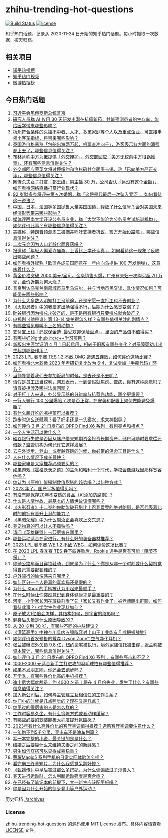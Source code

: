 # zhihu-trending-hot-questions

[![Build Status](https://github.com/justjavac/zhihu-trending-hot-questions/workflows/ci/badge.svg?branch=master)](https://github.com/justjavac/zhihu-trending-hot-questions/actions)
[![license](https://img.shields.io/github/license/justjavac/zhihu-trending-hot-questions)](https://github.com/justjavac/zhihu-trending-hot-questions/blob/master/LICENSE)

知乎热门话题，记录从 2020-11-24
日开始的知乎热门话题。每小时抓取一次数据，按天[归档](./archives)。

## 相关项目

- [知乎热搜榜](https://github.com/justjavac/zhihu-trending-top-search)
- [知乎热门视频](https://github.com/justjavac/zhihu-trending-hot-video)
- [微博热搜榜](https://github.com/justjavac/weibo-trending-hot-search)

## 今日热门话题

<!-- BEGIN -->
<!-- 最后更新时间 Wed Mar 22 2023 04:17:46 GMT+0800 (China Standard Time) -->

1. [习近平会见俄罗斯总统普京](https://www.zhihu.com/question/615645109)
1. [研究人员称 AI 仅用 30 天研发出潜在抗癌新药，并能预测患者的生存率，能给医学带来哪些影响？](https://www.zhihu.com/question/590847000)
1. [杭州符合条件的久摇不中者、人才、多孩家庭等个人以及重点企业，可直接申领小客车指标，将带来哪些影响？](https://www.zhihu.com/question/590856876)
1. [泰国游价格暴涨「包船出海两万起，机票直冲四千」，游客表示各方面的消费都上去了，哪些信息值得关注？](https://www.zhihu.com/question/590794582)
1. [布林肯称中方为俄提供「外交掩护」，外交部回应「美方无权向中方甩锅推责」，还有哪些信息值得关注？](https://www.zhihu.com/question/590985920)
1. [外交部回应蔡英文将过境纽约和洛杉矶并会面麦卡锡，称「已向美方严正交涉」，哪些信息值得关注？](https://www.zhihu.com/question/590983990)
1. [网传杀夫女子打赏「郡王级」男主播 30 万，公司否认「远没有这个金额」，如何看待网络直播打赏行业现状？](https://www.zhihu.com/question/590718506)
1. [92 岁默多克将迎来第五次婚姻，称「这将是我最后一次坠入爱河」，如何看待这一说法？](https://www.zhihu.com/question/590943752)
1. [中国、日本、法国等多国抛售大量美国国债，释放了什么信号？会对美国未来经济形势带来哪些影响？](https://www.zhihu.com/question/590937429)
1. [媒体评西南大学开设公务员专业，称「大学不能沦为公务员考试培训机构」，如何评价此事？有哪些信息值得关注？](https://www.zhihu.com/question/590729212)
1. [美媒称「特朗普预测周二被捕并呼吁支持者抗议，警方开始设路障」，哪些信息值得关注？](https://www.zhihu.com/question/590930127)
1. [二次元会因为人口老龄化而衰落吗？](https://www.zhihu.com/question/590872525)
1. [报道称「年轻人偏爱寺庙游、上香比上学还认真」，如何看待这一现象？反映出哪些问题？](https://www.zhihu.com/question/590925610)
1. [如何看待外媒称「欧盟各成员国同意在一年内向乌提供 100 万发炮弹」，这意味着什么？](https://www.zhihu.com/question/590938878)
1. [黄金价格突破 2000 美元/盎司，金条销售火爆，广州有夫妇一次购买超 70 万元，金价近期为何大涨？](https://www.zhihu.com/question/590927079)
1. [普京到访乌克兰南部城市马里乌波尔，并与当地市民交谈，具体情况如何？可能带来哪些影响？](https://www.zhihu.com/question/590552261)
1. [为什么大多数人明知打工没前途，还是宁愿一直打工也不去创业？](https://www.zhihu.com/question/587657296)
1. [《火影忍者》中的我爱罗出场强得不行，后期为什么感觉变弱了？](https://www.zhihu.com/question/585489155)
1. [硅谷银行因为挤兑才破产的，是不是所有银行只要挤兑就会破产？](https://www.zhihu.com/question/589625103)
1. [电视剧《他是谁》第 13-14 集拍得怎么样？有哪些值得关注的剧情点？](https://www.zhihu.com/question/591016853)
1. [有哪些常见却叫不上名的动物？](https://www.zhihu.com/question/565062047)
1. [支付宝上线「蚂蚁保金选· 最受欢迎保险盘点」，里面的产品值不值得买？](https://www.zhihu.com/question/589761716)
1. [有哪些好的github上c/c++学习项目？](https://www.zhihu.com/question/67158058)
1. [新版出生医学证明 4 月 1 日起启用，相较于旧版有哪些变化？对保障婴幼儿出生起到哪些作用？](https://www.zhihu.com/question/590928346)
1. [2023 LPL 春季赛 TES 1:2 不敌 OMG 遭遇五连败，如何评价这场比赛？](https://www.zhihu.com/question/590986781)
1. [如何看待北大软微 2023 年考研初复比改为 6:4，复试增加「手撕代码」环节？](https://www.zhihu.com/question/590795092)
1. [当领导领着我们去参加饭局的时候，是去还是不去呢？](https://www.zhihu.com/question/588268493)
1. [请假是员工正当权利，网友表示，一到请假就焦虑、愧疚，你有这种感觉吗？请假被拒涉及哪些法律问题？](https://www.zhihu.com/question/591037456)
1. [对于打工人来说，办公显示器的分辨率与抗蓝光功能，哪个更重要？](https://www.zhihu.com/question/590782297)
1. [一行人骑行 100 公里爆胎 7 次是否正常，在安装和配置上如何做能避免爆胎？](https://www.zhihu.com/question/586352091)
1. [有什么超好吃的凉拌菜可以推荐？](https://www.zhihu.com/question/471391354)
1. [跑步时怎么送髋啊？看了好多还是一头雾水，求大神指导？](https://www.zhihu.com/question/426368013)
1. [如何评价 3 月 21 日发布的 OPPO Find X6 系列，有何亮点和槽点？](https://www.zhihu.com/question/590964127)
1. [一个人生活可以做什么？](https://www.zhihu.com/question/590057235)
1. [硅谷银行失败是否因从储户借来短期资金投资长期资产，储户可随时要求偿还借款？监管机构为何允许它这样发展？](https://www.zhihu.com/question/589619287)
1. [去户外徒步、登山，或者越野跑的时候，你必带的保命工具是什么？](https://www.zhihu.com/question/589753878)
1. [人在什么情况下成长最快？](https://www.zhihu.com/question/490344475)
1. [哪些家电是大家推荐必须要买的？](https://www.zhihu.com/question/493492570)
1. [如果游戏《霍格沃茨之遗》的主角和哈利一个时代，学校会像游戏里那样宽容他吗？](https://www.zhihu.com/question/584817460)
1. [你认为《原神》能遏制数值膨胀的趋势吗？以何种方式？](https://www.zhihu.com/question/506326155)
1. [2023 年了，国产平板值得买吗？](https://www.zhihu.com/question/591005027)
1. [有没有能保存20年不变质的食品（可添加防腐剂）?](https://www.zhihu.com/question/590865014)
1. [什么是人情世故，最基本的人情世故该懂哪些？](https://www.zhihu.com/question/281636727)
1. [《火影忍者》十二岁的佐助能破开堪比上忍我爱罗的绝对防御，是否代表着此时的他拥有晋升上忍的能力？](https://www.zhihu.com/question/569542006)
1. [《黑暗荣耀》中为什么周汝正会喜欢上文东恩？](https://www.zhihu.com/question/590534589)
1. [养宠物真的可以让人不孤独吗？](https://www.zhihu.com/question/588835930)
1. [请问《英雄联盟》卡莎厉害在哪里？](https://www.zhihu.com/question/464172547)
1. [哪些运动适合在家进行，有什么好的装备器材推荐？](https://www.zhihu.com/question/585947460)
1. [2023 LPL 春季赛 WE 1:2 不敌 WBG，如何评价这场比赛？](https://www.zhihu.com/question/591019836)
1. [在 2023 LPL 春季赛 TES 吞下四连败后，Rookie 选手是否有可能「晚节不保」？](https://www.zhihu.com/question/590706440)
1. [你骑公路车而且穿锁鞋骑，到底是为了什么？你是从哪一个时刻或什么契机觉得自己需要配锁鞋的？](https://www.zhihu.com/question/590542085)
1. [户外骑行的愉悦感来自哪里？](https://www.zhihu.com/question/588085899)
1. [如何区分一个人是真的喜欢猫还是假的？](https://www.zhihu.com/question/301435107)
1. [为什么 Xbox 的手柄被认为用起来最顺手？](https://www.zhihu.com/question/333682123)
1. [在什么时候让你突然意识到身体健康才是最重要的？](https://www.zhihu.com/question/38193729)
1. [河南一小学家长因在班级群发了句「家长又有作业了」被老师踢出群聊，如何看待此事？小学学生作业现状如何？](https://www.zhihu.com/question/590724110)
1. [原子放大1亿倍会怎样，其结构如何，是宇宙的缩影吗？](https://www.zhihu.com/question/587648959)
1. [健身后头晕是什么原因导致的？](https://www.zhihu.com/question/589238685)
1. [从 20 岁到 30 岁，有哪些不同的护肤建议？](https://www.zhihu.com/question/580511115)
1. [《灌篮高手》中神奈川县内五强阵容对上山王工业能有几成把握战胜?](https://www.zhihu.com/question/553735312)
1. [如何评价首发预售的戴森 Dyson Zone™ 空气净化耳机？](https://www.zhihu.com/question/590743372)
1. [张兰被曝海外欠债 9.8 亿，纽约豪宅被执行，境外家族信托被击穿，张兰称被资本算计，哪些信息值得关注？](https://www.zhihu.com/question/590715335)
1. [如何评价 3 月 21 日发布的 OPPO Find X6 系列 ，有哪些亮点和不足？](https://www.zhihu.com/question/590784480)
1. [1000-2000 元适合新手主打进攻的羽毛球拍有哪些值得推荐？](https://www.zhihu.com/question/590098174)
1. [如果不发朋友圈，你还会去跑步吗？](https://www.zhihu.com/question/588631200)
1. [开学季，有哪些性价比高的手机推荐？](https://www.zhihu.com/question/588267794)
1. [迪士尼大幅度裁员，约 4000 名员工将在 4 月份失业，发生了什么？有哪些信息值得关注？](https://www.zhihu.com/question/590716046)
1. [加入新公司后，如何与主管建立互相信任的工作关系？](https://www.zhihu.com/question/587833119)
1. [你们小的时候是几点睡觉的？现在又是几点？](https://www.zhihu.com/question/590537939)
1. [你见过的很厉害的人是怎么样的？](https://www.zhihu.com/question/316755818)
1. [工作时容易久坐，有什么锻炼方式或者动作缓解？](https://www.zhihu.com/question/586282808)
1. [有哪些必要的软装能极大程度提升氛围感？](https://www.zhihu.com/question/585163987)
1. [2023年有什么高性价比的客厅空调值得推荐？选购客厅空调要注意什么？](https://www.zhihu.com/question/587186646)
1. [一年跑不到5千公里，买电车还是油车划算？](https://www.zhihu.com/question/587276860)
1. [写一本完整的小说，最关键的是是什么？](https://www.zhihu.com/question/590582237)
1. [结婚之后要靠什么来维持夫妻之间的新鲜感？](https://www.zhihu.com/question/554269709)
1. [男生如何穿搭可以显得成熟稳重？](https://www.zhihu.com/question/584981808)
1. [荣耀Magic5 系列手机的日常实际体验怎么样？](https://www.zhihu.com/question/590882468)
1. [看完崩三终章短片，为什么我感觉呆鹅好惨？](https://www.zhihu.com/question/587336759)
1. [《甄嬛传》中皇后害过那么多嫔妃，为什么偏偏放过了淳贵人？](https://www.zhihu.com/question/590683417)
1. [春天进行运动时，怎么判断运动强度是否合适？](https://www.zhihu.com/question/589388223)
1. [在已经有了笔记本的前提下，大一新生应该配平板吗？](https://www.zhihu.com/question/588670281)
1. [你是因为什么开始的徒步登山等户外运动？](https://www.zhihu.com/question/585259975)

<!-- END -->

历史归档 [./archives](./archives)

### License

[zhihu-trending-hot-questions](https://github.com/justjavac/zhihu-trending-hot-questions)
的源码使用 MIT License 发布。具体内容请查看 [LICENSE](./LICENSE) 文件。
